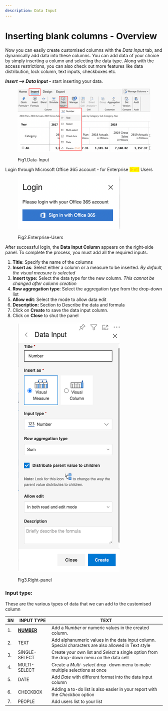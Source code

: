 ```yaml
---
description: Data Input
---
```


# Inserting blank columns - Overview

Now you can easily create customised columns with the _Data Input_ tab, and dynamically add data into these columns. You can add data of your choice by simply inserting a column and selecting the data type.  Along with the access restrictions, you can also check out more features like data distribution, lock column, text inputs, checkboxes etc.

_**Insert --> Data Input -**_ start inserting your data.

<figure><img src="../../../.gitbook/assets/image (5).png" alt=""><figcaption><p>Fig1.Data-Input</p></figcaption></figure>



Login through Microsoft Office 365 account - for Enterprise <mark style="color:orange;">(Ent)</mark> Users

<figure><img src="../../../.gitbook/assets/Screenshot 2022-11-17 at 12.52.08 PM.png" alt=""><figcaption><p>Fig2.Enterprise-Users</p></figcaption></figure>



After successful login, the **Data Input Column** appears on the right-side panel. To complete the process, you must add all the required inputs.

1. **Title**: Specify the name of the columns
2. **Insert as**: Select either a column or a measure to be inserted. _By default, the visual measure is selected_
3. **Insert type:** Select the data type for the new column. _This cannot be changed after column creation_
4. **Row aggregation type**: Select the aggregation type from the drop-down list
5. **Allow edit**: Select the mode to allow data edit
6. **Description:** Section to Describe the data and formula
7. Click on **Create** to save the data input column.
8. Click on **Close** to shut the panel

<figure><img src="../../../.gitbook/assets/image (1).png" alt=""><figcaption><p>Fig3.Right-panel </p></figcaption></figure>

### Input type:

These are the various types of data that we can add to the customised column

| SN | INPUT TYPE                                                                  | TEXT                                                                                                |
| -- | --------------------------------------------------------------------------- | --------------------------------------------------------------------------------------------------- |
| 1. | [**NUMBER**](https://www.notion.so/NUMBER-391df406c7c34746b282cf2fe5e90fd2) | Add a _Number_ or numeric values in the created column.                                             |
| 2. | TEXT                                                                        | Add alphanumeric values in the data input column. Special characters are also allowed in Text style |
| 3. | SINGLE-SELECT                                                               | Create your own list and _Select_ a single option from the drop-down menu on the data cell          |
| 4. | MULTI-SELECT                                                                | Create a _Multi-select_ drop-down menu to make multiple selections at once                          |
| 5. | DATE                                                                        | Add _Date_ with different format into the data input column                                         |
| 6. | CHECKBOX                                                                    | Adding a to-do list is also easier in your report with the _Checkbox_ option                        |
| 7. | PEOPLE                                                                      | Add users list to your list                                                                         |

